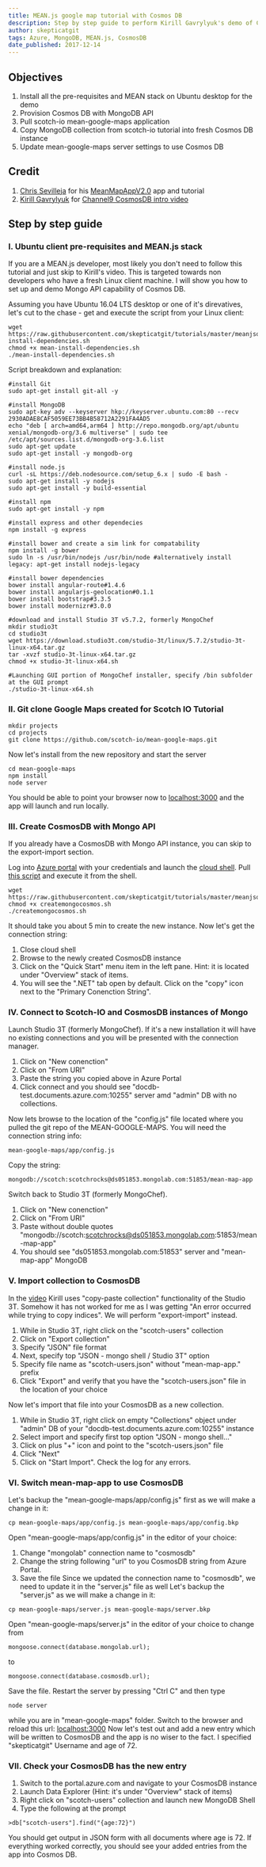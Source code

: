 ```yaml
---
title: MEAN.js google map tutorial with Cosmos DB
description: Step by step guide to perform Kirill Gavrylyuk's demo of Cosmos DB with MEAN app https://channel9.msdn.com/Shows/Azure-Friday/Introducing-Azure-Cosmos-DB
author: skepticatgit
tags: Azure, MongoDB, MEAN.js, CosmosDB
date_published: 2017-12-14
---
```

## Objectives

1. Install all the pre-requisites and MEAN stack on Ubuntu desktop for the demo
1. Provision Cosmos DB with MongoDB API
1. Pull scotch-io mean-google-maps application
1. Copy MongoDB collection from scotch-io tutorial into fresh Cosmos DB instance
1. Update mean-google-maps server settings to use Cosmos DB

## Credit
1. [Chris Sevilleja](https://github.com/sevilayha) for his  [MeanMapAppV2.0](https://github.com/skepticatgit/mean-google-maps) app and tutorial
1. [Kirill Gavrylyuk](https://www.linkedin.com/in/kirillgavrylyuk/) for [Channel9 CosmosDB intro video](https://channel9.msdn.com/Shows/Azure-Friday/Introducing-Azure-Cosmos-DB)

## Step by step guide
### I. Ubuntu client pre-requisites and MEAN.js stack
If you are a MEAN.js developer, most likely you don't need to follow this tutorial and just skip to Kirill's video. This is targeted towards non developers who have a fresh Linux client machine. I will show you how to set up and demo Mongo API capability of Cosmos DB.

Assuming you have Ubuntu 16.04 LTS desktop or one of it's direvatives, let's cut to the chase - get and execute the script from your Linux client:
```
wget https://raw.githubusercontent.com/skepticatgit/tutorials/master/meanjsoncosmos/examples/mean-install-dependencies.sh
chmod +x mean-install-dependencies.sh
./mean-install-dependencies.sh
```

Script breakdown and explanation:
```
#install Git
sudo apt-get install git-all -y

#install MongoDB
sudo apt-key adv --keyserver hkp://keyserver.ubuntu.com:80 --recv 2930ADAE8CAF5059EE73BB4B58712A2291FA4AD5
echo "deb [ arch=amd64,arm64 ] http://repo.mongodb.org/apt/ubuntu xenial/mongodb-org/3.6 multiverse" | sudo tee /etc/apt/sources.list.d/mongodb-org-3.6.list
sudo apt-get update
sudo apt-get install -y mongodb-org

#install node.js
curl -sL https://deb.nodesource.com/setup_6.x | sudo -E bash -
sudo apt-get install -y nodejs
sudo apt-get install -y build-essential

#install npm
sudo apt-get install -y npm

#install express and other dependecies
npm install -g express 

#install bower and create a sim link for compatability
npm install -g bower
sudo ln -s /usr/bin/nodejs /usr/bin/node #alternatively install legacy: apt-get install nodejs-legacy

#install bower dependencies
bower install angular-route#1.4.6
bower install angularjs-geolocation#0.1.1
bower install bootstrap#3.3.5
bower install modernizr#3.0.0

#download and install Studio 3T v5.7.2, formerly MongoChef
mkdir studio3t
cd studio3t
wget https://download.studio3t.com/studio-3t/linux/5.7.2/studio-3t-linux-x64.tar.gz
tar -xvzf studio-3t-linux-x64.tar.gz
chmod +x studio-3t-linux-x64.sh

#Launching GUI portion of MongoChef installer, specify /bin subfolder at the GUI prompt
./studio-3t-linux-x64.sh

```
### II. Git clone Google Maps created for Scotch IO Tutorial
```
mkdir projects
cd projects
git clone https://github.com/scotch-io/mean-google-maps.git
```
Now let's install from the new repository and start the server
```
cd mean-google-maps
npm install
node server
```
You should be able to point your browser now to [localhost:3000](http://localhost:3000) and the app will launch and run locally.

### III. Create CosmosDB with Mongo API 
If you already have a CosmosDB with Mongo API instance, you can skip to the export-import section.

Log into [Azure portal](https://portal.azure.com) with your credentials and 
launch the [cloud shell](https://docs.microsoft.com/en-us/azure/cosmos-db/scripts/create-mongodb-database-account-cli?toc=%2fcli%2fazure%2ftoc.json#launch-azure-cloud-shell).
Pull [this script](https://raw.githubusercontent.com/skepticatgit/tutorials/master/meanjsoncosmos/examples/createmongocosmos.sh) and execute it from the shell.
```
wget https://raw.githubusercontent.com/skepticatgit/tutorials/master/meanjsoncosmos/examples/createmongocosmos.sh
chmod +x createmongocosmos.sh
./createmongocosmos.sh
```
It should take you about 5 min to create the new instance.
Now let's get the connection string:
1. Close cloud shell
1. Browse to the newly created CosmosDB instance
1. Click on the "Quick Start" menu item in the left pane. Hint: it is located under "Overview" stack of items.
1. You will see the ".NET" tab open by default. Click on the "copy" icon next to the "Primary Conenction String". 

### IV. Connect to Scotch-IO and CosmosDB instances of Mongo
Launch Studio 3T (formerly MongoChef). If it's a new installation it will have no existing connections and you will be presented with the connection manager.
1. Click on "New conenction"
1. Click on "From URI"
1. Paste the string you copied above in Azure Portal
1. Click connect and you should see "docdb-test.documents.azure.com:10255" server amd "admin" DB with no collections.

Now lets browse to the location of the "config.js" file located where you pulled the git repo of the MEAN-GOOGLE-MAPS. You will need the connection string info:
```
mean-google-maps/app/config.js
```
Copy the string:
```
mongodb://scotch:scotchrocks@ds051853.mongolab.com:51853/mean-map-app
```
Switch back to Studio 3T (formerly MongoChef). 
1. Click on "New conenction"
1. Click on "From URI"
1. Paste without double quotes "mongodb://scotch:scotchrocks@ds051853.mongolab.com:51853/mean-map-app"
1. You should see "ds051853.mongolab.com:51853" server and "mean-map-app" MongoDB

### V. Import collection to CosmosDB
In the [video](https://channel9.msdn.com/Shows/Azure-Friday/Introducing-Azure-Cosmos-DB) Kirill uses "copy-paste collection" functionality of the Studio 3T. Somehow it has not worked for me as I was getting "An error occurred while trying to copy indices". We will perform "export-import" instead.
1. While in Studio 3T, right click on the "scotch-users" collection
1. Click on "Export collection"
1. Specify "JSON" file format
1. Next, specify top "JSON - mongo shell / Studio 3T" option
1. Specify file name as "scotch-users.json" without "mean-map-app." prefix
1. Click "Export" and verify that you have the "scotch-users.json" file in the location of your choice

Now let's import that file into your CosmosDB as a new collection.
1. While in Studio 3T, right click on empty "Collections" object under "admin" DB of your "docdb-test.documents.azure.com:10255" instance
1. Select import and specify first top option "JSON - mongo shell..."
1. Click on plus "+" icon and point to the "scotch-users.json" file 
1. Click "Next"
1. Click on "Start Import". Check the log for any errors.

### VI. Switch mean-map-app to use CosmosDB
Let's backup the "mean-google-maps/app/config.js" first as we will make a change in it:
```
cp mean-google-maps/app/config.js mean-google-maps/app/config.bkp
```
Open "mean-google-maps/app/config.js" in the editor of your choice:
1. Change "mongolab" connection name to "cosmosdb"
1. Change the string following "url" to you CosmosDB string from Azure Portal.
1. Save the file
Since we updated the connection name to "cosmosdb", we need to update it in the "server.js" file as well
Let's backup the "server.js" as we will make a change in it:
```
cp mean-google-maps/server.js mean-google-maps/server.bkp
```
Open "mean-google-maps/server.js" in the editor of your choice to change from
```
mongoose.connect(database.mongolab.url);
```
to 
```
mongoose.connect(database.cosmosdb.url);
```
Save the file. Restart the server by pressing "Ctrl C" and then type 
```
node server
```
while you are in "mean-google-maps" folder. 
Switch to the browser and reload this url: [localhost:3000](http://localhost:3000)
Now let's test out and add a new entry which will be written to CosmosDB and the app is no wiser to the fact. I specified "skepticatgit" Username and age of 72.
### VII. Check your CosmosDB has the new entry
1. Switch to the portal.azure.com and navigate to your CosmosDB instance
1. Launch Data Explorer (Hint: it's under "Overview" stack of items)
1. Right click on "scotch-users" collection and launch new MongoDB Shell
1. Type the following at the prompt
```
>db["scotch-users"].find("{age:72}")
```
You should get output in JSON form with all documents where age is 72. If everything worked correctly, you should see your added entries from the app into Cosmos DB.
